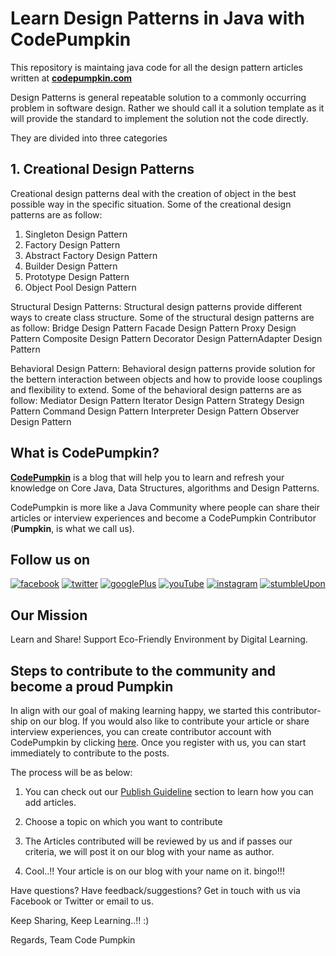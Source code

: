 # Learn Design Patterns in Java with CodePumpkin

This repository is maintaing java code for all the design pattern articles written at **[codepumpkin.com](http://codepumpkin.com)**

Design Patterns is general repeatable solution to a commonly occurring problem in software design. Rather we should call it a solution template as it will provide the standard to implement the solution not the code directly.

They are divided into three categories

## 1. Creational Design Patterns  
Creational design patterns deal with the creation of object in the best possible way in the specific situation.​ Some of the creational design patterns are as follow:

  1. Singleton Design Pattern
  1. Factory Design Pattern
  1. Abstract Factory Design Pattern
  1. Builder Design Pattern
  1. Prototype Design Pattern
  1. Object Pool Design Pattern

Structural Design Patterns:  Structural design patterns  provide different ways to create class structure. Some of the structural design patterns are as follow:
Bridge Design Pattern
Facade Design Pattern
Proxy Design Pattern
Composite Design Pattern
Decorator Design Pattern
​Adapter Design Pattern

Behavioral Design Pattern: Behavioral design patterns provide solution for the bettern interaction between objects and how to provide loose couplings and flexibility to extend. Some of the behavioral design patterns are as follow:
Mediator Design Pattern
Iterator Design Pattern
Strategy Design Pattern
Command Design Pattern
Interpreter Design Pattern
Observer Design Pattern

## What is CodePumpkin?

**[CodePumpkin](http://codepumpkin.com)** is a blog that will help you to learn and refresh your knowledge on Core Java, Data Structures, algorithms and Design Patterns. 

CodePumpkin is more like a Java Community where people can share their articles or interview experiences and become a CodePumpkin Contributor (**Pumpkin**, is what we call us). 

## Follow us on 

[![facebook](http://codepumpkin.com/wp-content/uploads/2018/01/facebook.png)](https://www.facebook.com/codepumpkin "facebook") [![twitter](http://codepumpkin.com/wp-content/uploads/2018/01/twitter.png)](https://twitter.com/codepumpkins) [![googlePlus](http://codepumpkin.com/wp-content/uploads/2018/01/googlePlus.png)](https://plus.google.com/u/2/+CodePumpkin) [![youTube](http://codepumpkin.com/wp-content/uploads/2018/01/if_youtube_313083.png)](https://www.youtube.com/channel/UCThoaEDuMskM7wX3xTXfD-Q) [![instagram](http://codepumpkin.com/wp-content/uploads/2018/01/instagram-1.png)](https://www.instagram.com/codepumpkin/) [![stumbleUpon](http://codepumpkin.com/wp-content/uploads/2018/01/stumbleUpon.png)](https://www.stumbleupon.com/stumbler/codepumpkin)

## Our Mission

Learn and Share! 
Support Eco-Friendly Environment by Digital Learning.

## Steps to contribute to the community and become a proud Pumpkin

In align with our goal of making learning happy, we started this contributor-ship on our blog. If you would also like to contribute your article or share interview experiences, you can create contributor account with CodePumpkin by clicking [here](http://codepumpkin.com/wp-login.php?action=register). Once you register with us, you can start immediately to contribute to the posts.

The process will be as below:

1.  You can check out our [Publish Guideline](http://codepumpkin.com/wp-admin/admin.php?page=wp-help-documents) section to learn how you can add articles.

1.  Choose a topic on which you want to contribute

1.  The Articles contributed will be reviewed by us and if passes our criteria, we will post it on our blog with your name as author.

1.  Cool..!! Your article is on our blog with your name on it. bingo!!! 

Have questions? Have feedback/suggestions? Get in touch with us via Facebook or Twitter or email to us. 

Keep Sharing, Keep Learning..!! :) 

Regards,
Team Code Pumpkin

